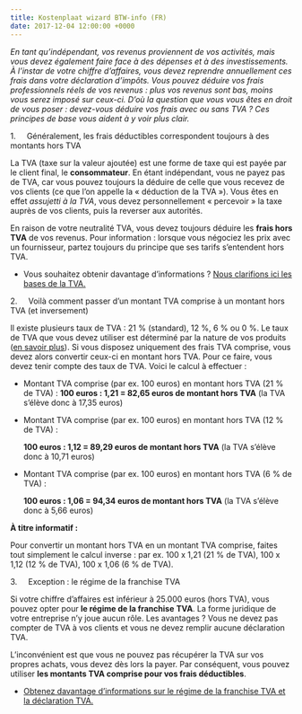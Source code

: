 ```yaml
---
title: Kostenplaat wizard BTW-info (FR)
date: 2017-12-04 12:00:00 +0000
---
```

_En tant qu’indépendant, vos revenus proviennent de vos activités, mais vous devez également faire face à des dépenses et à des investissements. À l’instar de votre chiffre d’affaires, vous devez reprendre annuellement ces frais dans votre déclaration d’impôts. Vous pouvez déduire vos frais professionnels réels de vos revenus : plus vos revenus sont bas, moins vous serez imposé sur ceux-ci. D’où la question que vous vous êtes en droit de vous poser : devez-vous déduire vos frais avec ou sans TVA ? Ces principes de base vous aident à y voir plus clair._

1\.     Généralement, les frais déductibles correspondent toujours à des montants hors TVA

La TVA (taxe sur la valeur ajoutée) est une forme de taxe qui est payée par le client final, le **consommateur**. En étant indépendant, vous ne payez pas de TVA, car vous pouvez toujours la déduire de celle que vous recevez de vos clients (ce que l’on appelle la « déduction de la TVA »). Vous êtes en effet _assujetti à la TVA_, vous devez personnellement « percevoir » la taxe auprès de vos clients, puis la reverser aux autorités.

En raison de votre neutralité TVA, vous devez toujours déduire les **frais hors TVA** de vos revenus. Pour information : lorsque vous négociez les prix avec un fournisseur, partez toujours du principe que ses tarifs s’entendent hors TVA.

* Vous souhaitez obtenir davantage d’informations ? [Nous clarifions ici les bases de la TVA.](https://www.xerius.be/fr/independants/demarrez-votre-entreprise/la-tva-pour-les-debutants)

2\.     Voilà comment passer d’un montant TVA comprise à un montant hors TVA (et inversement)

Il existe plusieurs taux de TVA : 21 % (standard), 12 %, 6 % ou 0 %. Le taux de TVA que vous devez utiliser est déterminé par la nature de vos produits ([en savoir plus](https://www.xerius.be/fr/independants/demarrez-votre-entreprise/la-tva-pour-les-debutants)). Si vous disposez uniquement des frais TVA comprise, vous devez alors convertir ceux-ci en montant hors TVA. Pour ce faire, vous devez tenir compte des taux de TVA. Voici le calcul à effectuer :

* Montant TVA comprise (par ex. 100 euros) en montant hors TVA (21 % de TVA) :           **100 euros : 1,21 = 82,65 euros de montant hors TVA** (la TVA s’élève donc à 17,35 euros)
* Montant TVA comprise (par ex. 100 euros) en montant hors TVA (12 % de TVA) :

  **100 euros : 1,12 = 89,29 euros de montant hors TVA** (la TVA s’élève donc à 10,71 euros)
* Montant TVA comprise (par ex. 100 euros) en montant hors TVA (6 % de TVA) :

  **100 euros : 1,06 = 94,34 euros de montant hors TVA** (la TVA s’élève donc à 5,66 euros)

**À titre informatif :**

Pour convertir un montant hors TVA en un montant TVA comprise, faites tout simplement le calcul inverse : par ex. 100 x 1,21 (21 % de TVA), 100 x 1,12 (12 % de TVA), 100 x 1,06 (6 % de TVA).

3\.     Exception : le régime de la franchise TVA

Si votre chiffre d’affaires est inférieur à 25.000 euros (hors TVA), vous pouvez opter pour **le régime de la franchise** **TVA**. La forme juridique de votre entreprise n’y joue aucun rôle. Les avantages ? Vous ne devez pas compter de TVA à vos clients et vous ne devez remplir aucune déclaration TVA.

L’inconvénient est que vous ne pouvez pas récupérer la TVA sur vos propres achats, vous devez dès lors la payer. Par conséquent, vous pouvez utiliser **les montants TVA comprise pour vos frais déductibles**.

* [Obtenez davantage d’informations sur le régime de la franchise TVA et la déclaration TVA.](https://www.xerius.be/fr/independants/demarrez-votre-entreprise/la-tva-pour-les-debutants)